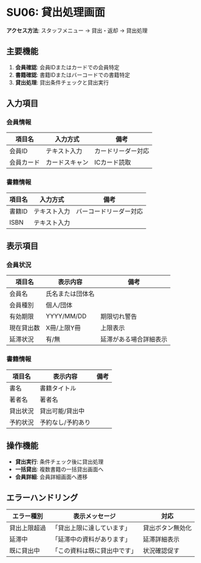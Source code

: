# SU06: 貸出処理画面

**アクセス方法**: スタッフメニュー → 貸出・返却 → 貸出処理

## 主要機能
1. **会員確認**: 会員IDまたはカードでの会員特定
2. **書籍確認**: 書籍IDまたはバーコードでの書籍特定
3. **貸出処理**: 貸出条件チェックと貸出実行

## 入力項目

### 会員情報
| 項目名 | 入力方式 | 備考 |
|--------|----------|------|
| 会員ID | テキスト入力 | カードリーダー対応 |
| 会員カード | カードスキャン | ICカード読取 |

### 書籍情報
| 項目名 | 入力方式 | 備考 |
|--------|----------|------|
| 書籍ID | テキスト入力 | バーコードリーダー対応 |
| ISBN | テキスト入力 | |

## 表示項目

### 会員状況
| 項目名 | 表示内容 | 備考 |
|--------|----------|------|
| 会員名 | 氏名または団体名 | |
| 会員種別 | 個人/団体 | |
| 有効期限 | YYYY/MM/DD | 期限切れ警告 |
| 現在貸出数 | X冊/上限Y冊 | 上限表示 |
| 延滞状況 | 有/無 | 延滞がある場合詳細表示 |

### 書籍情報
| 項目名 | 表示内容 | 備考 |
|--------|----------|------|
| 書名 | 書籍タイトル | |
| 著者名 | 著者名 | |
| 貸出状況 | 貸出可能/貸出中 | |
| 予約状況 | 予約なし/予約あり | |

## 操作機能
- **貸出実行**: 条件チェック後に貸出処理
- **一括貸出**: 複数書籍の一括貸出画面へ
- **会員詳細**: 会員詳細画面へ遷移

## エラーハンドリング
| エラー種別 | 表示メッセージ | 対応 |
|-----------|---------------|-----|
| 貸出上限超過 | 「貸出上限に達しています」 | 貸出ボタン無効化 |
| 延滞中 | 「延滞中の資料があります」 | 延滞詳細表示 |
| 既に貸出中 | 「この資料は既に貸出中です」 | 状況確認促す |